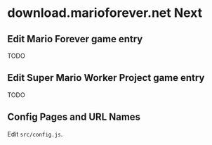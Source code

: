 # download.marioforever.net Next

## Edit Mario Forever game entry

TODO

## Edit Super Mario Worker Project game entry

TODO

## Config Pages and URL Names

Edit `src/config.js`.